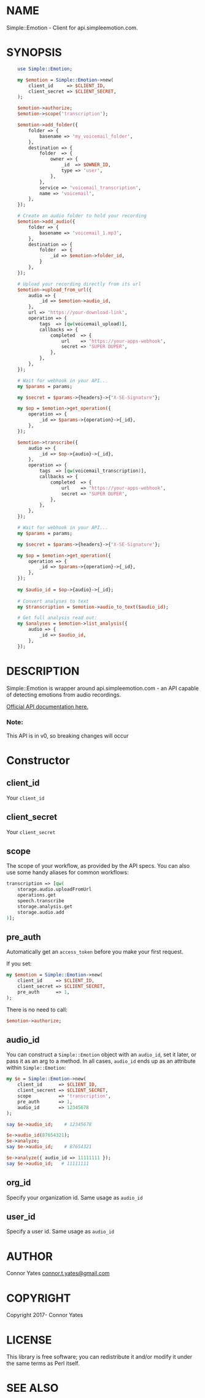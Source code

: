 # NAME

Simple::Emotion - Client for api.simpleemotion.com.

# SYNOPSIS

```perl
    use Simple::Emotion;

    my $emotion = Simple::Emotion->new(
        client_id     => $CLIENT_ID,
        client_secret => $CLIENT_SECRET,
    );

    $emotion->authorize;
    $emotion->scope('transcription');

    $emotion->add_folder({
        folder => {
            basename => 'my_voicemail_folder',
        },
        destination => {
            folder  => {
                owner => {
                    _id  => $OWNER_ID,
                    type => 'user',
                },
            },
            service => 'voicemail_transcription',
            name => 'voicemail',
        },
    });

    # Create an audio folder to hold your recording
    $emotion->add_audio({
        folder => {
            basename => 'voicemail_1.mp3',
        },
        destination => {
            folder  => {
                _id => $emotion->folder_id,
            }
        },
    });

    # Upload your recording directly from its url
    $emotion->upload_from_url({
        audio => {
            _id => $emotion->audio_id,
        },
        url => 'https://your-download-link',
        operation => {
            tags  => [qw(voicemail_upload)],
            callbacks => {
                completed  => {
                    url    => 'https://your-apps-webhook',
                    secret => 'SUPER DUPER',
                },
            },
        },
    });

    # Wait for webhook in your API...
    my $params = params;

    my $secret = $params->{headers}->{'X-SE-Signature'};

    my $op = $emotion->get_operation({
        operation => {
            _id => $params->{operation}->{_id},
        },
    });

    $emotion->transcribe({
        audio => {
            _id => $op->{audio}->{_id},
        },
        operation => {
            tags  => [qw(voicemail_transcription)],
            callbacks => {
                completed  => {
                    url    => 'https://your-apps-webhook',
                    secret => 'SUPER DUPER',
                },
            },
        },
    });

    # Wait for webhook in your API...
    my $params = params;

    my $secret = $params->{headers}->{'X-SE-Signature'};

    my $op = $emotion->get_operation({
        operation => {
            _id => $params->{operation}->{_id},
        },
    });
    
    my $audio_id = $op->{audio}->{_id};
    
    # Convert analyses to text
    my $transcription = $emotion->audio_to_text($audio_id);

    # Get full analysis read out:
    my $analyses = $emotion->list_analysis({
        audio => {
            _id => $audio_id,
        },
    });
```

# DESCRIPTION

Simple::Emotion is wrapper around api.simpleemotion.com - an API capable of detecting emotions from audio recordings.

[Official API documentation here.](https://api.simpleemotion.com/docs/storage/v0.html)

### Note:

This API is in v0, so breaking changes will occur

# Constructor

## client_id

Your ```client_id```

## client_secret

Your ```client_secret```

## scope

The scope of your workflow, as provided by the API specs. You can also use some handy aliases for common workflows:

```perl
transcription => [qw(
    storage.audio.uploadFromUrl
    operations.get
    speech.transcribe
    storage.analysis.get
    storage.audio.add
)];
```

## pre_auth

Automatically get an ```access_token``` before you make your first request.

If you set:

```perl
my $emotion = Simple::Emotion->new(
    client_id     => $CLIENT_ID,
    client_secret => $CLIENT_SECRET,
    pre_auth      => 1,
);
```

There is no need to call:

```perl
$emotion->authorize;
```

## audio_id

You can construct a ```Simple::Emotion``` object with an ```audio_id```, set it later, or pass it as an arg to a method. 
In all cases, ```audio_id``` ends up as an attribute within ```Simple::Emotion```:

```perl
my $e = Simple::Emotion->new(
    client_id      => $CLIENT_ID,
    client_secrent => $CLIENT_SECRET,
    scope          => 'transcription',
    pre_auth       => 1,
    audio_id       => 12345678
);

say $e->audio_id;    # 12345678

$e->audio_id(87654321);
$e->analyze;
say $e->audio_id;    # 87654321

$e->analyze({ audio_id => 11111111 });
say $e->audio_id;   # 11111111

```

## org_id

Specify your organization id. Same usage as ```audio_id```

## user_id

Specify a user id. Same usage as ```audio_id```

# AUTHOR

Connor Yates <connor.t.yates@gmail.com>

# COPYRIGHT

Copyright 2017- Connor Yates

# LICENSE

This library is free software; you can redistribute it and/or modify
it under the same terms as Perl itself.

# SEE ALSO
